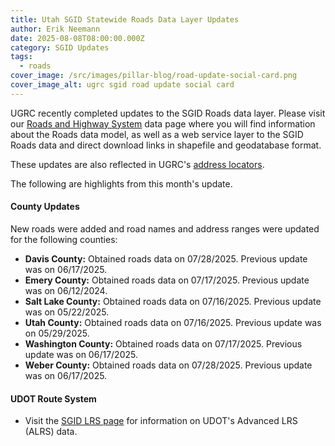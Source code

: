 ```yaml
---
title: Utah SGID Statewide Roads Data Layer Updates
author: Erik Neemann
date: 2025-08-08T08:00:00.000Z
category: SGID Updates
tags:
  - roads
cover_image: /src/images/pillar-blog/road-update-social-card.png
cover_image_alt: ugrc sgid road update social card
---
```


UGRC recently completed updates to the SGID Roads data layer. Please visit our [Roads and Highway System](/products/sgid/transportation/road-centerlines/) data page where you will find information about the Roads data model, as well as a web service layer to the SGID Roads data and direct download links in shapefile and geodatabase format.

These updates are also reflected in UGRC's [address locators](/products/sgid/address/).

The following are highlights from this month's update.

#### County Updates

New roads were added and road names and address ranges were updated for the following counties:

- **Davis County:** Obtained roads data on 07/28/2025. Previous update was on 06/17/2025.
- **Emery County:** Obtained roads data on 07/17/2025. Previous update was on 06/12/2024.
- **Salt Lake County:** Obtained roads data on 07/16/2025. Previous update was on 05/22/2025.
- **Utah County:** Obtained roads data on 07/16/2025. Previous update was on 05/29/2025.
- **Washington County:** Obtained roads data on 07/17/2025. Previous update was on 06/17/2025.
- **Weber County:** Obtained roads data on 07/28/2025. Previous update was on 06/17/2025.

#### UDOT Route System

- Visit the [SGID LRS page](/products/sgid/transportation/highway-routes-lrs/) for information on UDOT's Advanced LRS (ALRS) data.
